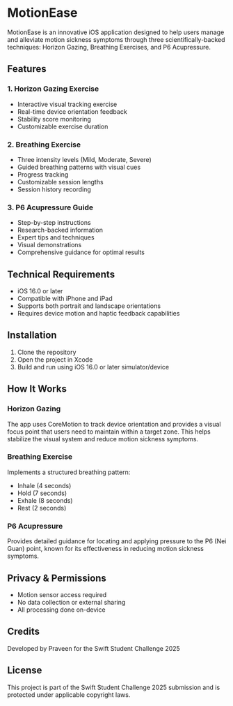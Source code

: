 # MotionEase

MotionEase is an innovative iOS application designed to help users manage and alleviate motion sickness symptoms through three scientifically-backed techniques: Horizon Gazing, Breathing Exercises, and P6 Acupressure.

## Features

### 1. Horizon Gazing Exercise
- Interactive visual tracking exercise
- Real-time device orientation feedback
- Stability score monitoring
- Customizable exercise duration

### 2. Breathing Exercise
- Three intensity levels (Mild, Moderate, Severe)
- Guided breathing patterns with visual cues
- Progress tracking
- Customizable session lengths
- Session history recording

### 3. P6 Acupressure Guide
- Step-by-step instructions
- Research-backed information
- Expert tips and techniques
- Visual demonstrations
- Comprehensive guidance for optimal results

## Technical Requirements

- iOS 16.0 or later
- Compatible with iPhone and iPad
- Supports both portrait and landscape orientations
- Requires device motion and haptic feedback capabilities

## Installation

1. Clone the repository
2. Open the project in Xcode
3. Build and run using iOS 16.0 or later simulator/device

## How It Works

### Horizon Gazing
The app uses CoreMotion to track device orientation and provides a visual focus point that users need to maintain within a target zone. This helps stabilize the visual system and reduce motion sickness symptoms.

### Breathing Exercise
Implements a structured breathing pattern:
- Inhale (4 seconds)
- Hold (7 seconds)
- Exhale (8 seconds)
- Rest (2 seconds)

### P6 Acupressure
Provides detailed guidance for locating and applying pressure to the P6 (Nei Guan) point, known for its effectiveness in reducing motion sickness symptoms.

## Privacy & Permissions

- Motion sensor access required
- No data collection or external sharing
- All processing done on-device

## Credits

Developed by Praveen for the Swift Student Challenge 2025

## License

This project is part of the Swift Student Challenge 2025 submission and is protected under applicable copyright laws.

